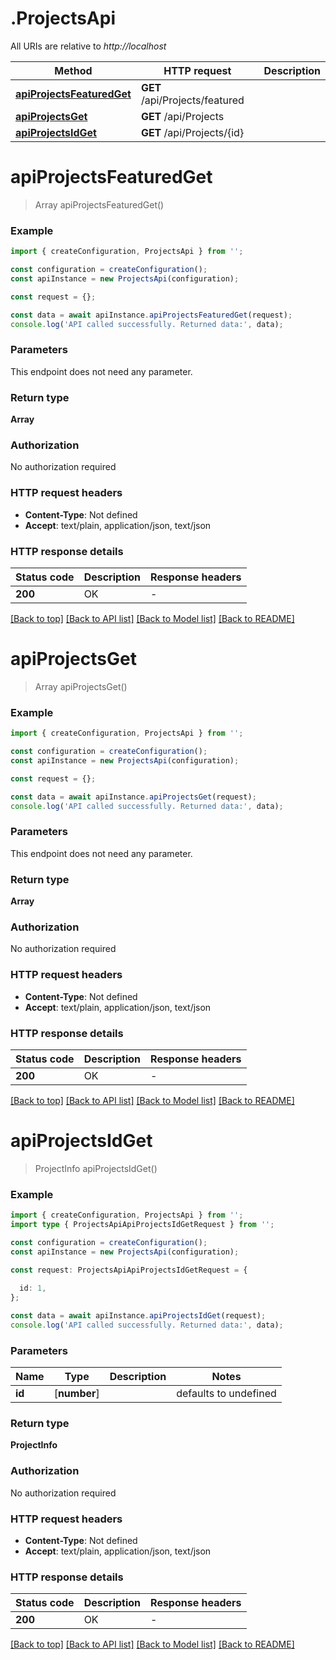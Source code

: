 # .ProjectsApi

All URIs are relative to *http://localhost*

Method | HTTP request | Description
------------- | ------------- | -------------
[**apiProjectsFeaturedGet**](ProjectsApi.md#apiProjectsFeaturedGet) | **GET** /api/Projects/featured | 
[**apiProjectsGet**](ProjectsApi.md#apiProjectsGet) | **GET** /api/Projects | 
[**apiProjectsIdGet**](ProjectsApi.md#apiProjectsIdGet) | **GET** /api/Projects/{id} | 


# **apiProjectsFeaturedGet**
> Array<ProjectInfo> apiProjectsFeaturedGet()


### Example


```typescript
import { createConfiguration, ProjectsApi } from '';

const configuration = createConfiguration();
const apiInstance = new ProjectsApi(configuration);

const request = {};

const data = await apiInstance.apiProjectsFeaturedGet(request);
console.log('API called successfully. Returned data:', data);
```


### Parameters
This endpoint does not need any parameter.


### Return type

**Array<ProjectInfo>**

### Authorization

No authorization required

### HTTP request headers

 - **Content-Type**: Not defined
 - **Accept**: text/plain, application/json, text/json


### HTTP response details
| Status code | Description | Response headers |
|-------------|-------------|------------------|
**200** | OK |  -  |

[[Back to top]](#) [[Back to API list]](README.md#documentation-for-api-endpoints) [[Back to Model list]](README.md#documentation-for-models) [[Back to README]](README.md)

# **apiProjectsGet**
> Array<ProjectInfo> apiProjectsGet()


### Example


```typescript
import { createConfiguration, ProjectsApi } from '';

const configuration = createConfiguration();
const apiInstance = new ProjectsApi(configuration);

const request = {};

const data = await apiInstance.apiProjectsGet(request);
console.log('API called successfully. Returned data:', data);
```


### Parameters
This endpoint does not need any parameter.


### Return type

**Array<ProjectInfo>**

### Authorization

No authorization required

### HTTP request headers

 - **Content-Type**: Not defined
 - **Accept**: text/plain, application/json, text/json


### HTTP response details
| Status code | Description | Response headers |
|-------------|-------------|------------------|
**200** | OK |  -  |

[[Back to top]](#) [[Back to API list]](README.md#documentation-for-api-endpoints) [[Back to Model list]](README.md#documentation-for-models) [[Back to README]](README.md)

# **apiProjectsIdGet**
> ProjectInfo apiProjectsIdGet()


### Example


```typescript
import { createConfiguration, ProjectsApi } from '';
import type { ProjectsApiApiProjectsIdGetRequest } from '';

const configuration = createConfiguration();
const apiInstance = new ProjectsApi(configuration);

const request: ProjectsApiApiProjectsIdGetRequest = {
  
  id: 1,
};

const data = await apiInstance.apiProjectsIdGet(request);
console.log('API called successfully. Returned data:', data);
```


### Parameters

Name | Type | Description  | Notes
------------- | ------------- | ------------- | -------------
 **id** | [**number**] |  | defaults to undefined


### Return type

**ProjectInfo**

### Authorization

No authorization required

### HTTP request headers

 - **Content-Type**: Not defined
 - **Accept**: text/plain, application/json, text/json


### HTTP response details
| Status code | Description | Response headers |
|-------------|-------------|------------------|
**200** | OK |  -  |

[[Back to top]](#) [[Back to API list]](README.md#documentation-for-api-endpoints) [[Back to Model list]](README.md#documentation-for-models) [[Back to README]](README.md)


